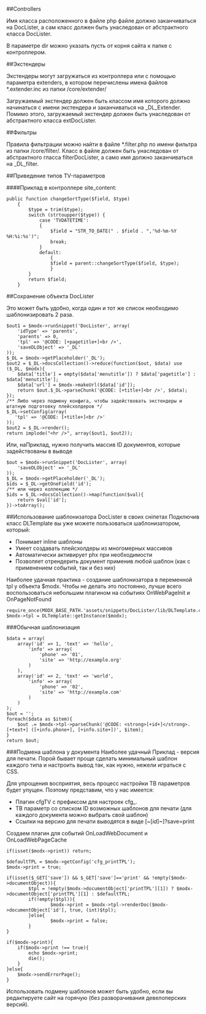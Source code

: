 ##Controllers

Имя класса расположенного в файле php файле должно заканчиваться на DocLister, а сам класс должен быть унаследован от абстрактного класса DocLister.

В параметре dir можно указать пусть от корня сайта к папке с контроллером.

##Экстендеры

Экстендеры могут загружаться из контроллера или с помощью параметра extenders, в котором перечислены имена файлов *.extender.inc из папки /core/extender/

Загружаемый экстендер должен быть классом имя которого должно начинаться с имени экстендера и заканчиваться на _DL_Extender. Помимо этого, загружаемый экстендер должен быть унаследован от абстрактного класса extDocLister.

##Фильтры

Правила фильтрации можно найти в файле *.filter.php по имени фильтра из папки /core/filter/. Класс в файле должен быть унаследован от абстрактного гласса filterDocLister, а само имя должно заканчиваться на _DL_filter.

##Приведение типов TV-параметров

####Приклад в контроллере site_content:
```
public function changeSortType($field, $type)
    {
        $type = trim($type);
        switch (strtoupper($type)) {
            case 'TVDATETIME':
            {
                $field = "STR_TO_DATE(" . $field . ",'%d-%m-%Y %H:%i:%s')";
                break;
            }
            default:
                {
                $field = parent::changeSortType($field, $type);
                }
        }
        return $field;
    }
```


##Сохранение объекта DocLister

Это может быть удобно, когда один и тот же список необходимо шаблонизировать 2 раза.

```
$out1 = $modx->runSnippet('DocLister', array(
    'idType' => 'parents',
    'parents' => 0,
    'tpl' => '@CODE: [+pagetitle+]<br />',
    'saveDLObject' => '_DL'
));
$_DL = $modx->getPlaceholder('_DL');
$out2 = $_DL->docsCollection()->reduce(function($out, $data) use ($_DL, $modx){
    $data['title'] = empty($data['menutitle']) ? $data['pagetitle'] : $data['menutitle'];
    $data['url'] = $modx->makeUrl($data['id']);
    return $out.$_DL->parseChunk('@CODE: [+title+]<br />', $data);
});
/** Либо через подмену конфига, чтобы задействовать экстендеры и штатную подготовку плейсхолдеров */
$_DL->setConfig(array(
   'tpl' => '@CODE: [+title+]<br />'
));
$out2 = $_DL->render();
return implode("<hr />", array($out1, $out2));
```

Или, наПриклад, нужно получить массив ID документов, которые задействованы в выводе

```
$out = $modx->runSnippet('DocLister', array(
    'saveDLObject' => '_DL'
));
$_DL = $modx->getPlaceholder('_DL');
$ids = $_DL->getOneField('id');
/** или через коллекцию */
$ids = $_DL->docsCollection()->map(function($val){
    return $val['id'];
})->toArray();
```

##Использование шаблонизатора DocLister в своих сніпетах
Подключив класс DLTemplate вы уже можете пользоваться шаблонизатором, который:

 - Понимает inline шаблоны
 - Умеет создавать плейсхолдеры из многомерных массивов
 - Автоматически активирует phx при необходимости
 - Позволяет отрендерить документ применив любой шаблон (как с применением событий, так и без них)

 
Наиболее удачная практика - создание шаблонизатора в переменной tpl у объекта $modx. Чтобы не делать это постоянно, лучше всего воспользоваться небольшим плагином на событиях OnWebPageInit и OnPageNotFound
```
require_once(MODX_BASE_PATH.'assets/snippets/DocLister/lib/DLTemplate.class.php');
$modx->tpl = DLTemplate::getInstance($modx);
```

###Обычная шаблонизация 
```
$data = array(
    array('id' => 1, 'text' => 'hello', 
        'info' => array(
            'phone' => '01',
            'site' => 'http://example.org'
        )
    ),
    array('id' => 2, 'text' => 'world', 
        'info' => array(
            'phone' => '02',
            'site' => 'http://example.com'
        )
    )
);
$out = '';
foreach($data as $item){
    $out .= $modx->tpl->parseChunk('@CODE: <strong>[+id+]</strong>. [+text+] ([+info.phone+], [+info.site+])', $item);
}
return $out;
```

###Подмена шаблона у документа
Наиболее удачный Приклад - версия для печати. Порой бывает проще сделать минимальный шаблон каждого типа и настроить вывод так, как нужно, нежели играться с CSS.

Для упрощения восприятия, весь процесс настройки ТВ параметров будет упущен. Поэтому представим, что у нас имеется:

 - Плагин cfgTV с префиксом для настроек cfg_.
 - ТВ параметр со списком ID возможных шаблонов для печати (для каждого документа можно выбрать свой шаблон)
 - Ссылки на версию для печати выводятся в виде [~[*id*]~]?save=print
 
Создаем плагин для событий OnLoadWebDocument и OnLoadWebPageCache
```
if(isset($modx->print)) return;

$defaultTPL = $modx->getConfig('cfg_printTPL');
$modx->print = true;

if(isset($_GET['save']) && $_GET['save']=='print' && !empty($modx->documentObject)){
        $tpl = !empty($modx->documentObject['printTPL'][1]) ? $modx->documentObject['printTPL'][1] : $defaultTPL;
        if(!empty($tpl)){
                $modx->print = $modx->tpl->renderDoc($modx->documentObject['id'], true, (int)$tpl);
        }else{
                $modx->print = false;
        }
}

if($modx->print){
    if($modx->print !== true){
        echo $modx->print;
        die();
    }
}else{
    $modx->sendErrorPage();
}
```
Использовать подмену шаблонов может быть удобно, если вы редактируете сайт на горячую (без разворачивания девелоперских версий).
